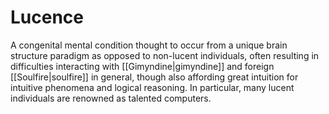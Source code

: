# Lucence

A congenital mental condition thought to occur from a unique brain structure paradigm as opposed to non-lucent individuals, often resulting in difficulties interacting with [[Gimyndine|gimyndine]] and foreign [[Soulfire|soulfire]] in general, though also affording great intuition for intuitive phenomena and logical reasoning. In particular, many lucent individuals are renowned as talented computers.
